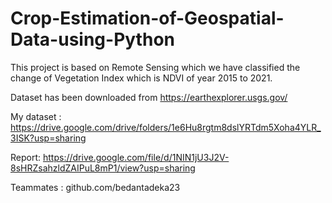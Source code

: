 # Crop-Estimation-of-Geospatial-Data-using-Python
This project is based on Remote Sensing which we have classified the change of Vegetation Index which is NDVI of year 2015 to 2021.

Dataset has been downloaded from https://earthexplorer.usgs.gov/

My dataset : https://drive.google.com/drive/folders/1e6Hu8rgtm8dslYRTdm5Xoha4YLR_3ISK?usp=sharing

Report: https://drive.google.com/file/d/1NIN1jU3J2V-8sHRZsahzldZAIPuL8mP1/view?usp=sharing

Teammates : github.com/bedantadeka23

